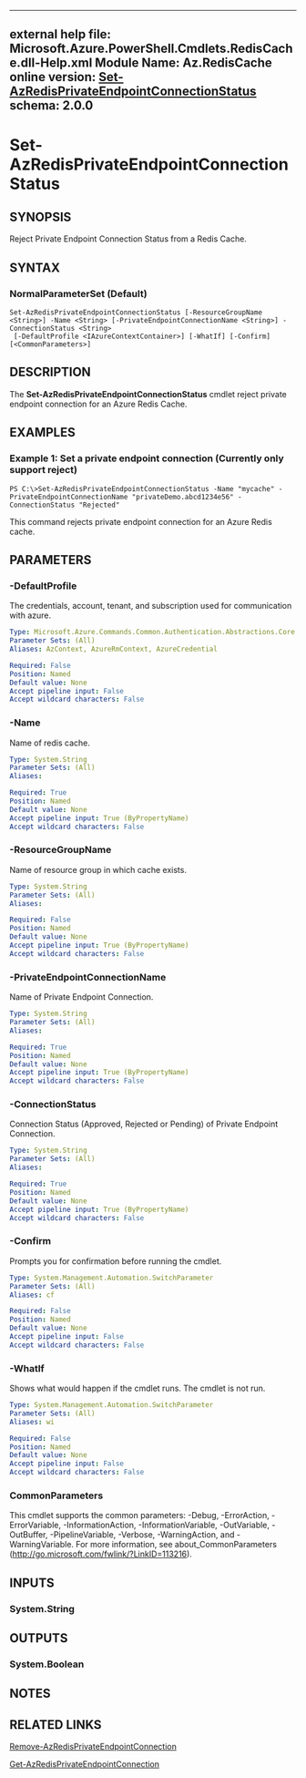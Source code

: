 ﻿
---
external help file: Microsoft.Azure.PowerShell.Cmdlets.RedisCache.dll-Help.xml
Module Name: Az.RedisCache
online version: [Set-AzRedisPrivateEndpointConnectionStatus](./Set-AzRedisPrivateEndpointConnectionStatus)
schema: 2.0.0
---

# Set-AzRedisPrivateEndpointConnectionStatus

## SYNOPSIS
Reject Private Endpoint Connection Status from a Redis Cache.

## SYNTAX

### NormalParameterSet (Default)
```
Set-AzRedisPrivateEndpointConnectionStatus [-ResourceGroupName <String>] -Name <String> [-PrivateEndpointConnectionName <String>] -ConnectionStatus <String>
 [-DefaultProfile <IAzureContextContainer>] [-WhatIf] [-Confirm] [<CommonParameters>]
```

## DESCRIPTION
The **Set-AzRedisPrivateEndpointConnectionStatus** cmdlet reject private endpoint connection for an Azure Redis Cache.

## EXAMPLES

### Example 1: Set a private endpoint connection (Currently only support reject)
```
PS C:\>Set-AzRedisPrivateEndpointConnectionStatus -Name "mycache" -PrivateEndpointConnectionName "privateDemo.abcd1234e56" -ConnectionStatus "Rejected"
```

This command rejects private endpoint connection for an Azure Redis cache.

## PARAMETERS

### -DefaultProfile
The credentials, account, tenant, and subscription used for communication with azure.

```yaml
Type: Microsoft.Azure.Commands.Common.Authentication.Abstractions.Core.IAzureContextContainer
Parameter Sets: (All)
Aliases: AzContext, AzureRmContext, AzureCredential

Required: False
Position: Named
Default value: None
Accept pipeline input: False
Accept wildcard characters: False
```

### -Name
Name of redis cache.

```yaml
Type: System.String
Parameter Sets: (All)
Aliases:

Required: True
Position: Named
Default value: None
Accept pipeline input: True (ByPropertyName)
Accept wildcard characters: False
```

### -ResourceGroupName
Name of resource group in which cache exists.

```yaml
Type: System.String
Parameter Sets: (All)
Aliases:

Required: False
Position: Named
Default value: None
Accept pipeline input: True (ByPropertyName)
Accept wildcard characters: False
```

### -PrivateEndpointConnectionName
Name of Private Endpoint Connection.

```yaml
Type: System.String
Parameter Sets: (All)
Aliases:

Required: True
Position: Named
Default value: None
Accept pipeline input: True (ByPropertyName)
Accept wildcard characters: False
```

### -ConnectionStatus
Connection Status (Approved, Rejected or Pending) of Private Endpoint Connection.

```yaml
Type: System.String
Parameter Sets: (All)
Aliases:

Required: True
Position: Named
Default value: None
Accept pipeline input: True (ByPropertyName)
Accept wildcard characters: False
```

### -Confirm
Prompts you for confirmation before running the cmdlet.

```yaml
Type: System.Management.Automation.SwitchParameter
Parameter Sets: (All)
Aliases: cf

Required: False
Position: Named
Default value: None
Accept pipeline input: False
Accept wildcard characters: False
```

### -WhatIf
Shows what would happen if the cmdlet runs. The cmdlet is not run.

```yaml
Type: System.Management.Automation.SwitchParameter
Parameter Sets: (All)
Aliases: wi

Required: False
Position: Named
Default value: None
Accept pipeline input: False
Accept wildcard characters: False
```


### CommonParameters
This cmdlet supports the common parameters: -Debug, -ErrorAction, -ErrorVariable, -InformationAction, -InformationVariable, -OutVariable, -OutBuffer, -PipelineVariable, -Verbose, -WarningAction, and -WarningVariable. For more information, see about_CommonParameters (http://go.microsoft.com/fwlink/?LinkID=113216).

## INPUTS

### System.String

## OUTPUTS

### System.Boolean

## NOTES

## RELATED LINKS

[Remove-AzRedisPrivateEndpointConnection](./Remove-AzRedisPrivateEndpointConnection.md)

[Get-AzRedisPrivateEndpointConnection](./Get-AzRedisPrivateEndpointConnection.md)
